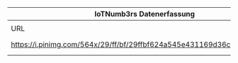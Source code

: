 |IoTNumb3rs Datenerfassung|||||||||||
| ---- | ---- | ---- | ---- | ---- | ---- | ---- | ---- | ---- | ---- | ---- |
||||||||||||
|URL|home_url|filename|device_class|device_count|market_class|market_volume|prognosis_year|publication_year|authorship_class|Dropbox folder|
|https://i.pinimg.com/564x/29/ff/bf/29ffbf624a545e431169d36cb8039ad4.jpg|https://grafimedia.eu/blog/iot-infographic/|file9_29ffbf624a545e431169d36cb8039ad4.jpg||||||||JinlinHolic/20190109-2100|
